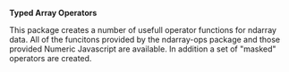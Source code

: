 
**Typed Array Operators**

This package creates a number of usefull operator functions for ndarray data.  All of the funcitons
provided by the ndarray-ops package and those provided Numeric Javascript are available.  In addition
a set of "masked" operators are created.



